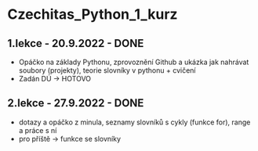 # Czechitas_Python_1_kurz

## 1.lekce - 20.9.2022 - DONE
- Opáčko na základy Pythonu, zprovoznění Github a ukázka jak nahrávat soubory (projekty), teorie slovníky v pythonu + cvičení
- Zadán DÚ -> HOTOVO
## 2.lekce - 27.9.2022 - DONE
- dotazy a opáčko z minula, seznamy slovníků s cykly (funkce for), range a práce s ní
- pro příště -> funkce se slovníky
